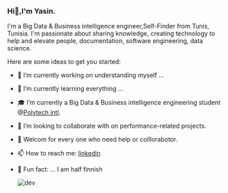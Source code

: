 ### Hi👋,I'm Yasin.

I'm a Big Data & Business intelligence engineer,Self-Finder from Tunis, Tunisia. I'm passionate about sharing knowledge, creating technology to help and elevate people, documentation, software engineering, data science.


Here are some ideas to get you started:

- 🔭 I’m currently working on understanding myself ...
- 🌱 I’m currently learning everything ...
- 🎓 I’m currently a Big Data & Business intelligence engineering student @[Polytech intl](https://pi.tn).
- 👯 I’m looking to collaborate with on performance-related projects.
- 🤝 Welcom for every one who need help or colllorabotor.
- 📫 How to reach me:  [linkedin](https://www.linkedin.com/in/yasin-ghariani-ba5687151/)
- 👾 Fun fact: ... I am half finnish

     
     ![dev](https://user-images.githubusercontent.com/34582447/134110815-60fc2942-5911-415c-94df-b83e1277bcf3.jpg)
        
